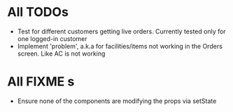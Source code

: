 # All TODOs
 - Test for different customers getting live orders. Currently tested only for one logged-in customer
 - Implement 'problem', a.k.a for facilities/items not working in the Orders screen. Like AC is not working

# All FIXME s
 - Ensure none of the components are modifying the props via setState
 